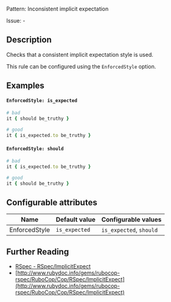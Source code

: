 Pattern: Inconsistent implicit expectation

Issue: -

## Description

Checks that a consistent implicit expectation style is used.

This rule can be configured using the `EnforcedStyle` option.

## Examples

#### `EnforcedStyle: is_expected`

```ruby
# bad
it { should be_truthy }

# good
it { is_expected.to be_truthy }
```
#### `EnforcedStyle: should`

```ruby
# bad
it { is_expected.to be_truthy }

# good
it { should be_truthy }
```

## Configurable attributes

Name | Default value | Configurable values
--- | --- | ---
EnforcedStyle | `is_expected` | `is_expected`, `should`

## Further Reading

* [RSpec - RSpec/ImplicitExpect](https://rubocop-rspec.readthedocs.io/en/latest/cops_rspec/#rspecimplicitexpect)
* [http://www.rubydoc.info/gems/rubocop-rspec/RuboCop/Cop/RSpec/ImplicitExpect](http://www.rubydoc.info/gems/rubocop-rspec/RuboCop/Cop/RSpec/ImplicitExpect)
